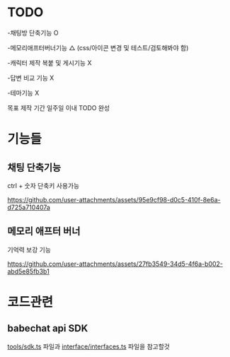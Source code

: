 
# TODO

-채팅방 단축기능 O

-메모리애프터버너기능 △ (css/아이콘 변경 및 테스트/검토해봐야 함)

-캐릭터 제작 복붙 및 게시기능 X

-답변 비교 기능 X

-테마기능 X

목표 제작 기간 일주일 이내 TODO 완성

# 기능들
## 채팅 단축기능

ctrl + 숫자 단축키 사용가능

https://github.com/user-attachments/assets/95e9cf98-d0c5-410f-8e6a-d725a710407a

## 메모리 애프터 버너

기억력 보강 기능

https://github.com/user-attachments/assets/27fb3549-34d5-4f6a-b002-abd5e85fb3b1

# 코드관련
## babechat api SDK
[tools/sdk.ts](https://github.com/sickwrtn/BetterBabechat/blob/main/source/tools/sdk.ts) 파일과 [interface/interfaces.ts](https://github.com/sickwrtn/BetterBabechat/blob/main/source/interface/interfaces.ts) 파일을 참고할것




